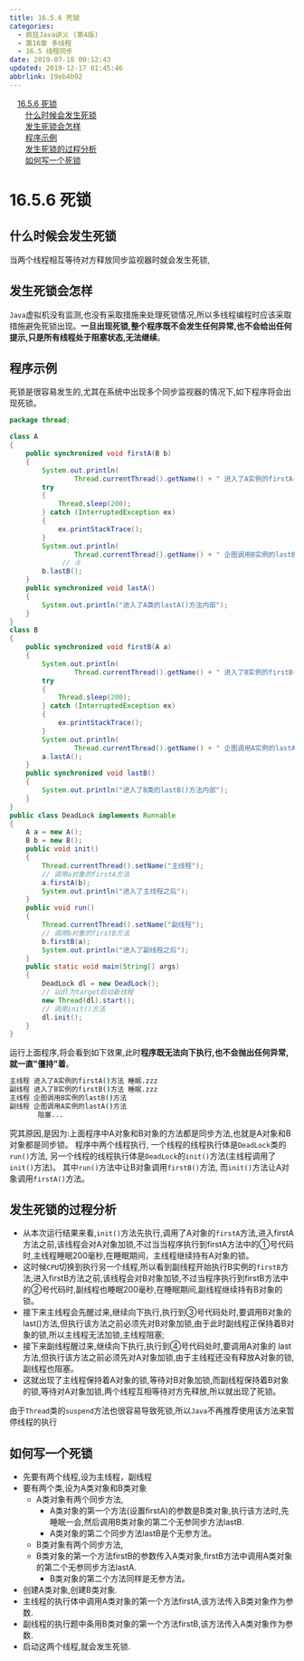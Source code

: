 ```yaml
---
title: 16.5.6 死锁
categories: 
  - 疯狂Java讲义 (第4版)
  - 第16章 多线程
  - 16.5 线程同步
date: 2019-07-18 00:12:43
updated: 2019-12-17 01:45:46
abbrlink: 19eb4b92
---
```

<div id='my_toc'><a href="/JavaReadingNotes/19eb4b92/#16.5.6-死锁" class="header_1">16.5.6 死锁</a><br><a href="/JavaReadingNotes/19eb4b92/#什么时候会发生死锁" class="header_2">什么时候会发生死锁</a><br><a href="/JavaReadingNotes/19eb4b92/#发生死锁会怎样" class="header_2">发生死锁会怎样</a><br><a href="/JavaReadingNotes/19eb4b92/#程序示例" class="header_2">程序示例</a><br><a href="/JavaReadingNotes/19eb4b92/#发生死锁的过程分析" class="header_2">发生死锁的过程分析</a><br><a href="/JavaReadingNotes/19eb4b92/#如何写一个死锁" class="header_2">如何写一个死锁</a><br></div>
<style>
    .header_1{
        margin-left: 1em;
    }
    .header_2{
        margin-left: 2em;
    }
    .header_3{
        margin-left: 3em;
    }
    .header_4{
        margin-left: 4em;
    }
    .header_5{
        margin-left: 5em;
    }
    .header_6{
        margin-left: 6em;
    }
</style>
<!--more-->
<script>if (navigator.platform.search('arm')==-1){document.getElementById('my_toc').style.display = 'none';}
var e,p = document.getElementsByTagName('p');while (p.length>0) {e = p[0];e.parentElement.removeChild(e);}
</script>

<!--end-->
<!--SSTStart-->
# 16.5.6 死锁 #
## 什么时候会发生死锁 ##
当两个线程相互等待对方释放同步监视器时就会发生死锁,
## 发生死锁会怎样 ##
`Java`虚拟机没有监测,也没有采取措施来处理死锁情况,所以多线程编程时应该采取措施避免死锁出现。**一旦出现死锁,整个程序既不会发生任何异常,也不会给出任何提示,只是所有线程处于阻塞状态,无法继续**。
## 程序示例 ##
死锁是很容易发生的,尤其在系统中出现多个同步监视器的情况下,如下程序将会出现死锁。
```java
package thread;

class A
{
    public synchronized void firstA(B b)
    {
        System.out.println(
                Thread.currentThread().getName() + " 进入了A实例的firstA()方法 睡眠.zzz"); // ①
        try
        {
            Thread.sleep(200);
        } catch (InterruptedException ex)
        {
            ex.printStackTrace();
        }
        System.out.println(
                Thread.currentThread().getName() + " 企图调用B实例的lastB()方法"); 
             // ③
        b.lastB();
    }
    public synchronized void lastA()
    {
        System.out.println("进入了A类的lastA()方法内部");
    }
}
class B
{
    public synchronized void firstB(A a)
    {
        System.out.println(
                Thread.currentThread().getName() + " 进入了B实例的firstB()方法 睡眠.zzz"); // ②
        try
        {
            Thread.sleep(200);
        } catch (InterruptedException ex)
        {
            ex.printStackTrace();
        }
        System.out.println(
                Thread.currentThread().getName() + " 企图调用A实例的lastA()方法"); // ④
        a.lastA();
    }
    public synchronized void lastB()
    {
        System.out.println("进入了B类的lastB()方法内部");
    }
}
public class DeadLock implements Runnable
{
    A a = new A();
    B b = new B();
    public void init()
    {
        Thread.currentThread().setName("主线程");
        // 调用a对象的firstA方法
        a.firstA(b);
        System.out.println("进入了主线程之后");
    }
    public void run()
    {
        Thread.currentThread().setName("副线程");
        // 调用b对象的firstB方法
        b.firstB(a);
        System.out.println("进入了副线程之后");
    }
    public static void main(String[] args)
    {
        DeadLock dl = new DeadLock();
        // 以dl为target启动新线程
        new Thread(dl).start();
        // 调用init()方法
        dl.init();
    }
}
```
运行上面程序,将会看到如下效果,此时**程序既无法向下执行,也不会抛出任何异常,就一直"僵持"着**。
```cmd
主线程 进入了A实例的firstA()方法 睡眠.zzz
副线程 进入了B实例的firstB()方法 睡眠.zzz
主线程 企图调用B实例的lastB()方法
副线程 企图调用A实例的lastA()方法
       阻塞...
```
究其原因,是因为:上面程序中A对象和B对象的方法都是同步方法,也就是A对象和B对象都是同步锁。
程序中两个线程执行,
一个线程的线程执行体是`DeadLock`类的`run()`方法,
另一个线程的线程执行体是`DeadLock`的`init()`方法(主线程调用了`init()`方法)。
其中`run()`方法中让B对象调用`firstB()`方法,
而`init()`方法让A对象调用`firstA()`方法。

## 发生死锁的过程分析 ##
- 从本次运行结果来看,`init()`方法先执行,调用了A对象的`firstA`方法,进入firstA方法之前,该线程会对A对象加锁,不过当当程序执行到firstA方法中的①号代码时,主线程睡眠200毫秒,在睡眠期间，主线程继续持有A对象的锁。
- 这时候`CPU`切换到执行另一个线程,所以看到副线程开始执行B实例的`firstB`方法,进入firstB方法之前,该线程会对B对象加锁,不过当程序执行到firstB方法中的②号代码时,副线程也睡眠200毫秒,在睡眠期间,副线程继续持有B对象的锁。
- 接下来主线程会先醒过来,继续向下执行,执行到③号代码处时,要调用B对象的last()方法,但执行该方法之前必须先对B对象加锁,由于此时副线程正保持着B对象的锁,所以主线程无法加锁,主线程阻塞;
- 接下来副线程醒过来,继续向下执行,执行到④号代码处时,要调用A对象的 last方法,但执行该方法之前必须先对A对象加锁,由于主线程还没有释放A对象的锁,副线程也阻塞。
- 这就出现了主线程保持着A对象的锁,等待对B对象加锁,而副线程保持着B对象的锁,等待对A对象加锁,两个线程互相等待对方先释放,所以就出现了死锁。

由于`Thread`类的`suspend`方法也很容易导致死锁,所以`Java`不再推荐使用该方法来暂停线程的执行
## 如何写一个死锁 ##
- 先要有两个线程,设为主线程，副线程
- 要有两个类,设为A类对象和B类对象
    - A类对象有两个同步方法,
        - A类对象的第一个方法(设置firstA)的参数是B类对象,执行该方法时,先睡眠一会,然后调用B类对象的第二个无参同步方法lastB.
        - A类对象的第二个同步方法lastB是个无参方法。
    - B类对象有两个同步方法,
    -   B类对象的第一个方法firstB的参数传入A类对象,firstB方法中调用A类对象的第二个无参同步方法lastA.
        - B类对象的第二个方法同样是无参方法。
- 创建A类对象,创建B类对象.
- 主线程的执行体中调用A类对象的第一个方法firstA,该方法传入B类对象作为参数.
- 副线程的执行题中条用B类对象的第一个方法firstB,该方法传入A类对象作为参数.
- 启动这两个线程,就会发生死锁.
<!--SSTStop-->


